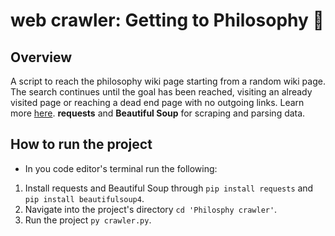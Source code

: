 # web crawler: Getting to Philosophy :snail:

## Overview
A script to reach the philosophy wiki page starting from a random wiki page. The search continues until the goal has been reached, visiting an already visited page or reaching a dead end page with no outgoing links. Learn more [here](https://en.wikipedia.org/wiki/Wikipedia:Getting_to_Philosophy).
**requests** and **Beautiful Soup** for scraping and parsing data.

## How to run the project
- In you code editor's terminal run the following:
1. Install requests and Beautiful Soup through `pip install requests` and `pip install beautifulsoup4`.
3. Navigate into the project's directory `cd 'Philosphy crawler'`.
6.  Run the project `py crawler.py`.
